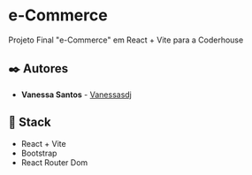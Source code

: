 # e-Commerce

Projeto Final "e-Commerce" em React + Vite para a Coderhouse

## ✒️ Autores

- **Vanessa Santos** - [Vanessasdj](https://github.com/Vanessasdj)

## 📄 Stack

- React + Vite
- Bootstrap
- React Router Dom
